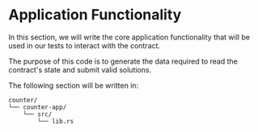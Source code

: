 # Application Functionality

In this section, we will write the core application functionality that will be used in our tests to interact with the contract. 

The purpose of this code is to generate the data required to read the contract's state and submit valid solutions.

The following section will be written in:
```
counter/
└── counter-app/
    └── src/
        └── lib.rs
```
